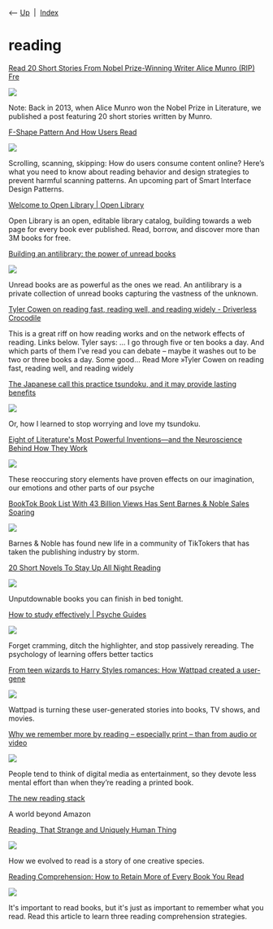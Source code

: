 <div class="nav">

⟵ [Up](index.html)  \|  [Index](index.html)

</div>

# reading

<div class="cards">

<div class="card">

<div class="card-title">

[Read 20 Short Stories From Nobel Prize-Winning Writer Alice Munro (RIP)
Fre](https://www.openculture.com/2024/05/read-20-short-stories-from-nobel-prize-winning-writer-alice-munro-rip-free-online.html?fbclid=IwZXh0bgNhZW0CMTEAAR2oEnWpm0wGmbRkArsgKrr8_OJuQQqpICcF-li7Z-9puOW93bYd7ckq7X4_aem_AQCbeQtQgxzELZHdZbbwWtMThvRNPMBQeuqSaB_DMC923G9bYcQ88bmquOEfyzjO-nZ9EOimBmvJ22olDSISvfP_)

</div>

<div class="card-image">

[![](https://cdn8.openculture.com/2024/05/14210324/munro-nobel-1024x576.jpeg)](https://www.openculture.com/2024/05/read-20-short-stories-from-nobel-prize-winning-writer-alice-munro-rip-free-online.html?fbclid=IwZXh0bgNhZW0CMTEAAR2oEnWpm0wGmbRkArsgKrr8_OJuQQqpICcF-li7Z-9puOW93bYd7ckq7X4_aem_AQCbeQtQgxzELZHdZbbwWtMThvRNPMBQeuqSaB_DMC923G9bYcQ88bmquOEfyzjO-nZ9EOimBmvJ22olDSISvfP_)

</div>

Note: Back in 2013, when Alice Munro won the Nobel Prize in Literature,
we published a post featuring 20 short stories written by Munro.

</div>

<div class="card">

<div class="card-title">

[F-Shape Pattern And How Users
Read](https://smashingmagazine.com/2024/04/f-shape-pattern-how-users-read)

</div>

<div class="card-image">

[![](https://files.smashing.media/articles/f-shape-pattern-how-users-read/f-shape-pattern-how-users-read.jpg)](https://smashingmagazine.com/2024/04/f-shape-pattern-how-users-read)

</div>

Scrolling, scanning, skipping: How do users consume content online?
Here’s what you need to know about reading behavior and design
strategies to prevent harmful scanning patterns. An upcoming part of
Smart Interface Design Patterns.

</div>

<div class="card">

<div class="card-title">

[Welcome to Open Library \| Open Library](https://openlibrary.org)

</div>

Open Library is an open, editable library catalog, building towards a
web page for every book ever published. Read, borrow, and discover more
than 3M books for free.

</div>

<div class="card">

<div class="card-title">

[Building an antilibrary: the power of unread
books](https://nesslabs.com/antilibrary)

</div>

<div class="card-image">

[![](https://nesslabs.com/wp-content/uploads/2020/10/antilibrary-banner.jpg)](https://nesslabs.com/antilibrary)

</div>

Unread books are as powerful as the ones we read. An antilibrary is a
private collection of unread books capturing the vastness of the
unknown.

</div>

<div class="card">

<div class="card-title">

[Tyler Cowen on reading fast, reading well, and reading widely -
Driverless
Crocodile](https://www.driverlesscrocodile.com/books-and-recommendations/tyler-cowen-on-reading-fast-reading-well-and-reading-widely)

</div>

This is a great riff on how reading works and on the network effects of
reading. Links below. Tyler says: … I go through five or ten books a
day. And which parts of them I’ve read you can debate – maybe it washes
out to be two or three books a day. Some good… Read More »Tyler Cowen on
reading fast, reading well, and reading widely

</div>

<div class="card">

<div class="card-title">

[The Japanese call this practice tsundoku, and it may provide lasting
benefits](https://bigthink.com/neuropsych/do-i-own-too-many-books)

</div>

<div class="card-image">

[![](https://bigthink.com/wp-content/uploads/2018/10/origin-72.jpg?resize=1200,630)](https://bigthink.com/neuropsych/do-i-own-too-many-books)

</div>

Or, how I learned to stop worrying and love my tsundoku.

</div>

<div class="card">

<div class="card-title">

[Eight of Literature's Most Powerful Inventions—and the Neuroscience
Behind How They
Work](https://www.smithsonianmag.com/innovation/eight-literatures-most-powerful-inventions-and-neuroscience-behind-how-they-work-180977168)

</div>

<div class="card-image">

[![](https://th-thumbnailer.cdn-si-edu.com/pq9qJumU3KVrBvfnd9Ygfnv7Pn4=/fit-in/1600x0/https://tf-cmsv2-smithsonianmag-media.s3.amazonaws.com/filer/51/e4/51e48449-03f2-44aa-a33f-1a897f16984e/neuroscience_and_reading.jpg)](https://www.smithsonianmag.com/innovation/eight-literatures-most-powerful-inventions-and-neuroscience-behind-how-they-work-180977168)

</div>

These reoccuring story elements have proven effects on our imagination,
our emotions and other parts of our psyche

</div>

<div class="card">

<div class="card-title">

[BookTok Book List With 43 Billion Views Has Sent Barnes & Noble Sales
Soaring](https://nextdraft.us2.list-manage.com/track/click?e=17ff8a69ce&id=9ae282ae4a&u=ed102783e87fee61c1a534a9d)

</div>

<div class="card-image">

[![](https://assets.bwbx.io/images/users/iqjWHBFdfxIU/iI9c5WtT6eZM/v0/1200x900.jpg)](https://nextdraft.us2.list-manage.com/track/click?e=17ff8a69ce&id=9ae282ae4a&u=ed102783e87fee61c1a534a9d)

</div>

Barnes & Noble has found new life in a community of TikTokers that has
taken the publishing industry by storm.

</div>

<div class="card">

<div class="card-title">

[20 Short Novels To Stay Up All Night
Reading](https://getpocket.com/explore/item/20-short-novels-to-stay-up-all-night-reading)

</div>

<div class="card-image">

[![](https://pocket-image-cache.com/1200x/filters:format(jpg):extract_focal()/https%3A%2F%2Fs26162.pcdn.co%2Fwp-content%2Fuploads%2F2017%2F01%2Fhow-reading-books-can-help-you-reduce-stress.jpg)](https://getpocket.com/explore/item/20-short-novels-to-stay-up-all-night-reading)

</div>

Unputdownable books you can finish in bed tonight.

</div>

<div class="card">

<div class="card-title">

[How to study effectively \| Psyche
Guides](https://psyche.co/guides/how-research-from-psychology-can-help-you-study-effectively)

</div>

<div class="card-image">

[![](https://images.aeonmedia.co/images/eba45d06-beea-424a-8eee-dbd71884c8b0/original.jpg)](https://psyche.co/guides/how-research-from-psychology-can-help-you-study-effectively)

</div>

Forget cramming, ditch the highlighter, and stop passively rereading.
The psychology of learning offers better tactics

</div>

<div class="card">

<div class="card-title">

[From teen wizards to Harry Styles romances: How Wattpad created a
user-gene](https://www.fastcompany.com/90629172/from-teen-wizards-to-harry-styles-romances-how-wattpad-created-a-user-generated-media-empire?partner=feedburner)

</div>

<div class="card-image">

[![](https://images.fastcompany.com/image/upload/f_auto,q_auto,c_fit/wp-cms/uploads/2021/04/p-1-90629172-wattpad.jpg)](https://www.fastcompany.com/90629172/from-teen-wizards-to-harry-styles-romances-how-wattpad-created-a-user-generated-media-empire?partner=feedburner)

</div>

Wattpad is turning these user-generated stories into books, TV shows,
and movies.

</div>

<div class="card">

<div class="card-title">

[Why we remember more by reading – especially print – than from audio or
video](https://theconversation.com/why-we-remember-more-by-reading-especially-print-than-from-audio-or-video-159522)

</div>

<div class="card-image">

[![](https://images.theconversation.com/files/397136/original/file-20210426-13-1rudtwh.jpg?ixlib=rb-4.1.0&rect=0%2C344%2C5830%2C2915&q=45&auto=format&w=1356&h=668&fit=crop)](https://theconversation.com/why-we-remember-more-by-reading-especially-print-than-from-audio-or-video-159522)

</div>

People tend to think of digital media as entertainment, so they devote
less mental effort than when they’re reading a printed book.

</div>

<div class="card">

<div class="card-title">

[The new reading
stack](https://macwright.com/2020/12/24/the-new-reading-stack.html)

</div>

A world beyond Amazon

</div>

<div class="card">

<div class="card-title">

[Reading, That Strange and Uniquely Human
Thing](http://nautil.us/issue/94/evolving/reading-that-strange-and-uniquely-human-thing)

</div>

<div class="card-image">

[![](https://assets.nautil.us/18048_8a42fb391ac55add6aac8811ffaea5f5.png?auto=compress&fm=png&ixlib=php-3.3.1)](http://nautil.us/issue/94/evolving/reading-that-strange-and-uniquely-human-thing)

</div>

How we evolved to read is a story of one creative species.

</div>

<div class="card">

<div class="card-title">

[Reading Comprehension: How to Retain More of Every Book You
Read](https://jamesclear.com/reading-comprehension-strategies)

</div>

<div class="card-image">

[![](https://jamesclear.com/wp-content/uploads/2017/02/eg49vttkdvi-hector-martinez.jpg)](https://jamesclear.com/reading-comprehension-strategies)

</div>

It's important to read books, but it's just as important to remember
what you read. Read this article to learn three reading comprehension
strategies.

</div>

</div>
